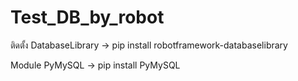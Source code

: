 # Test_DB_by_robot

ติดตั้ง
DatabaseLibrary  -> pip install robotframework-databaselibrary

Module PyMySQL   -> pip install PyMySQL
